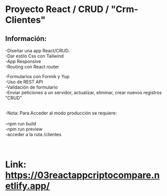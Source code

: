 # Proyecto React / CRUD / "Crm-Clientes"


## Información:

-Diseñar una app React/CRUD. <br>
-Dar estilo Css con Tailwind<br>
-App Responsive<br>
-Routing con React router<br>

-Formularios con Formik y Yup<br>
-Uso de REST API<br>
-Validación de formulario<br>
-Enviar peticiones a un servidor, actualizar, eliminar, crear nuevos registros "CRUD"<br><br>

-Nota: Para Acceder al modo producción se requiere:<br><br>
-npm run build<br>
-npm run preview<br>
-acceder a la ruta /clientes<br>




<br>

# Link:  https://03reactappcriptocompare.netlify.app/
